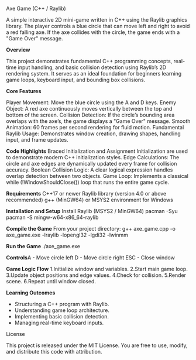 Axe Game (C++ / Raylib)

A simple interactive 2D mini-game written in C++ using the Raylib graphics library.
The player controls a blue circle that can move left and right to avoid a red falling axe.
If the axe collides with the circle, the game ends with a "Game Over" message.

**Overview**

This project demonstrates fundamental C++ programming concepts, real-time input handling, and basic collision detection using Raylib’s 2D rendering system.
It serves as an ideal foundation for beginners learning game loops, keyboard input, and bounding box collisions.

**Core Features**

Player Movement: Move the blue circle using the A and D keys.
Enemy Object: A red axe continuously moves vertically between the top and bottom of the screen.
Collision Detection: If the circle’s bounding area overlaps with the axe’s, the game displays a "Game Over" message.
Smooth Animation: 60 frames per second rendering for fluid motion.
Fundamental Raylib Usage: Demonstrates window creation, drawing shapes, handling input, and frame updates.

**Code Highlights**
Braced Initialization and Assignment Initialization are used to demonstrate modern C++ initialization styles.
Edge Calculations: The circle and axe edges are dynamically updated every frame for collision accuracy.
Boolean Collision Logic: A clear logical expression handles overlap detection between two objects.
Game Loop: Implements a classical while (!WindowShouldClose()) loop that runs the entire game cycle.

**Requirements**
C++17 or newer
Raylib library (version 4.0 or above recommended)
g++ (MinGW64) or MSYS2 environment for Windows

**Installation and Setup**
Install Raylib (MSYS2 / MinGW64)
pacman -Syu
pacman -S mingw-w64-x86_64-raylib

**Compile the Game**
From your project directory:
g++ axe_game.cpp -o axe_game.exe -lraylib -lopengl32 -lgdi32 -lwinmm

**Run the Game**
./axe_game.exe

**Controls**A - Move circle left
D - Move circle right
ESC - Close window



**Game Logic Flow**
1.Initialize window and variables.
2.Start main game loop.
3.Update object positions and edge values.
4.Check for collision.
5.Render scene.
6.Repeat until window closed.

**Learning Outcomes**
- Structuring a C++ program with Raylib.
- Understanding game loop architecture.
- Implementing basic collision detection.
- Managing real-time keyboard inputs.

License

This project is released under the MIT License.
You are free to use, modify, and distribute this code with attribution.
